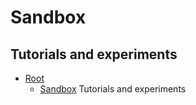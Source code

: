 # Sandbox #

## Tutorials and experiments ##

* [Root](./..)
  * [Sandbox](./.) Tutorials and experiments
